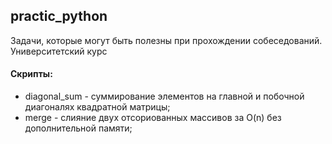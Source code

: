## practic_python
Задачи, которые могут быть полезны при прохождении собеседований. Университетский курс

#### Скрипты:
+ diagonal_sum - суммирование элементов на главной и побочной диагоналях квадратной матрицы;
+ merge - слияние двух отсориованных массивов за O(n) без дополнительной памяти;

